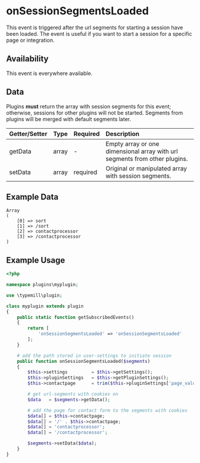 # onSessionSegmentsLoaded

This event is triggered after the url segments for starting a session have been loaded. The event is useful if you want to start a session for a specific page or integration. 

## Availability

This event is everywhere available.

## Data

Plugins **must** return the array with session segments for this event; otherwise, sessions for other plugins will not be started. Segments from plugins will be merged with default segments later.

| Getter/Setter | Type | Required | Description | 
|:---|:---|:---|:---|
| getData | array | - | Empty array or one dimensional array with url segments from other plugins. | 
| setData | array | required | Original or manipulated array with session segments. |

## Example Data

```
Array
(
    [0] => sort
    [1] => /sort
    [2] => contactprocessor
    [3] => /contactprocessor
)

```

## Example Usage

```php
<?php

namespace plugins\myplugin;

use \typemill\plugin;

class myplugin extends plugin
{
    public static function getSubscribedEvents()
    {
        return [
            'onSessionSegmentsLoaded' => 'onSessionSegmentsLoaded'
        ];
    }

    # add the path stored in user-settings to initiate session
    public function onSessionSegmentsLoaded($segments)
    {
        $this->settings         = $this->getSettings();
        $this->pluginSettings   = $this->getPluginSettings();
        $this->contactpage      = trim($this->pluginSettings['page_value'], '/');

        # get url-segments with cookies on
        $data   = $segments->getData();

        # add the page for contact form to the segments with cookies
        $data[] = $this->contactpage;
        $data[] = '/' . $this->contactpage;
        $data[] = 'contactprocessor';
        $data[] = '/contactprocessor';

        $segments->setData($data);
    }
}
```

